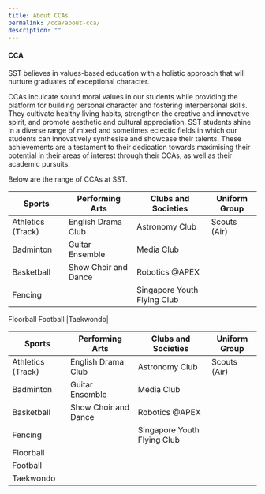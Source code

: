 ```yaml
---
title: About CCAs
permalink: /cca/about-cca/
description: ""
---
```


#### CCA

SST believes in values-based education with a holistic approach that will nurture graduates of exceptional character.

CCAs inculcate sound moral values in our students while providing the platform for building personal character and fostering interpersonal skills. They cultivate healthy living habits, strengthen the creative and innovative spirit, and promote aesthetic and cultural appreciation. SST students shine in a diverse range of mixed and sometimes eclectic fields in which our students can innovatively synthesise and showcase their talents. These achievements are a testament to their dedication towards maximising their potential in their areas of interest through their CCAs, as well as their academic pursuits.

Below are the range of CCAs at SST.

| Sports | Performing Arts | Clubs and Societies  |Uniform Group |
| -------- | -------- | -------- | -------- |
| Athletics (Track)     | English Drama Club      | Astronomy Club     | Scouts (Air)|
| Badminton     | Guitar Ensemble    | Media Club   | |
Basketball| Show Choir and Dance|Robotics @APEX| 
| Fencing | |Singapore Youth Flying Club
Floorball
Football
|Taekwondo|


| Sports | Performing Arts | Clubs and Societies | Uniform Group |
| --- | --- | --- | --- |
| Athletics (Track) | English Drama Club | Astronomy Club | Scouts (Air) |
| Badminton | Guitar Ensemble | Media Club |  |
| Basketball | Show Choir and Dance | Robotics @APEX |  |
| Fencing |  | Singapore Youth Flying Club |  |
| Floorball |  |  |  |
| Football |  |  |  |
| Taekwondo |